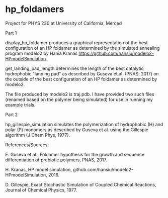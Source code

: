 # hp_foldamers
Project for PHYS 230 at University of  California, Merced

Part 1

display_hp_foldamer produces a graphical representation of the best configuration of an HP foldamer as determined by the simulated annealing program modelo2 by Hania Kranas https://github.com/hansiu/modelo2-HPmodelSimulation.

get_landing_pad_length determines the length of the best catalytic hydrophobic "landing pad" as described by Guseva et al. (PNAS, 2017) on the outside of the best configuration of an HP foldamer as determined by modelo2.

The file produced by modelo2 is traj.pdb. I have provided two such files (renamed based on the polymer being simulated) for use in running my example trials.

Part 2

hp_gillespie_simulation simulates the polymerization of hydrophobic (H) and polar (P) monomers as described by Guseva et al. using the Gillespie algorithm (J Chem Phys, 1977).

References/Sources:

E. Guseva et al., Foldamer hypothesis for the growth and sequence differentiation of prebiotic polymers, PNAS, 2017.

H. Kranas, HP model simulation, github.com/hansiu/modelo2-HPmodelSimulation, 2016.

D. Gillespie, Exact Stochastic Simulation of Coupled Chemical Reactions, Journal of Chemical Physics, 1977.
